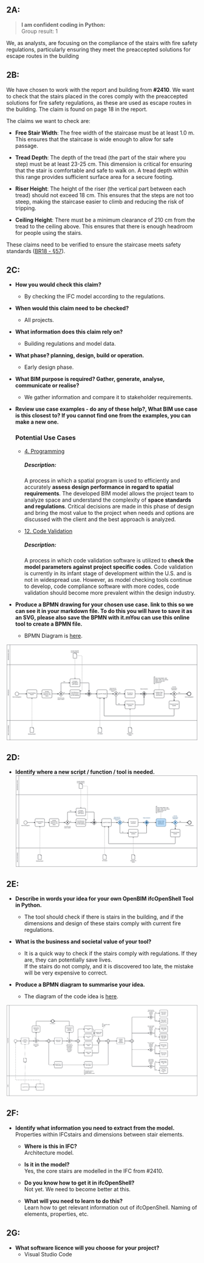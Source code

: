 ## 2A:

> **I am confident coding in Python:**  
Group result: 1

We, as analysts, are focusing on the compliance of the stairs with fire safety regulations, particularly ensuring they meet the preaccepted solutions for escape routes in the building

## 2B:

We have chosen to work with the report and building from **#2410**. We want to check that the stairs placed in the cores comply with the preaccepted solutions for fire safety regulations, as these are used as escape routes in the building. The claim is found on page 18 in the report.

The claims we want to check are:

* **Free Stair Width**: The free width of the staircase must be at least 1.0 m. This ensures that the staircase is wide enough to allow for safe passage.

* **Tread Depth**: The depth of the tread (the part of the stair where you step) must be at least 23-25 cm. This dimension is critical for ensuring that the stair is comfortable and safe to walk on. A tread depth within this range provides sufficient surface area for a secure footing.

* **Riser Height**: The height of the riser (the vertical part between each tread) should not exceed 18 cm. This ensures that the steps are not too steep, making the staircase easier to climb and reducing the risk of tripping.

* **Ceiling Height**: There must be a minimum clearance of 210 cm from the tread to the ceiling above. This ensures that there is enough headroom for people using the stairs.

These claims need to be verified to ensure the staircase meets safety standards ([BR18 - §57](https://bygningsreglementet.dk/Tekniske-bestemmelser/02/Krav/57#005499f7-eb23-4ff5-bbaa-16ac6a2bbefe)).


## 2C:

* **How you would check this claim?**  
    * By checking the IFC model according to the regulations.

* **When would this claim need to be checked?**  
    * All projects.

* **What information does this claim rely on?**  
    * Building regulations and model data.

* **What phase? planning, design, build or operation.**  
    * Early design phase.

* **What BIM purpose is required? Gather, generate, analyse, communicate or realise?**  
    * We gather information and compare it to stakeholder requirements.

* **Review use case examples - do any of these help?, What BIM use case is this closest to? If you cannot find one from the examples, you can make a new one.**

    ### Potential Use Cases  
    * [4. Programming](https://timmcginley.github.io/41934/Uses/Cases/12.html)  
        ##### Description:
        A process in which a spatial program is used to efficiently and accurately **assess design performance in regard to spatial requirements**. The developed BIM model allows the project team to analyze space and understand the complexity of **space standards and regulations**. Critical decisions are made in this phase of design and bring the most value to the project when needs and options are discussed with the client and the best approach is analyzed.

    * [12. Code Validation](https://timmcginley.github.io/41934/Uses/Cases/12.html)  
        ##### Description:
        A process in which code validation software is utilized to **check the model parameters against project specific codes**. Code validation is currently in its infant stage of development within the U.S. and is not in widespread use. However, as model checking tools continue to develop, code compliance software with more codes, code validation should become more prevalent within the design industry.


* **Produce a BPMN drawing for your chosen use case. link to this so we can see it in your markdown file. To do this you will have to save it as an SVG, please also save the BPMN with it.mYou can use this online tool to create a BPMN file.**  
    * BPMN Diagram is [here](https://github.com/JohnDope90/Group2/blob/main/A2/BPMN_Stair-Fire-Safety.bpmn).

![BPMN Diagram](https://raw.githubusercontent.com/JohnDope90/Group2/7bf15f2b519f4007e4e0160939d07b90cf9b5e9e/A2/BPMN_Stair-Fire-Safety.svg)

## 2D:
*  **Identify where a new script / function / tool is needed.**  
![Marked BPMN Diagram](https://raw.githubusercontent.com/JohnDope90/Group2/7bf15f2b519f4007e4e0160939d07b90cf9b5e9e/A2/Marked-BPMN_Stair-Fire-Safety.svg)

## 2E:
* **Describe in words your idea for your own OpenBIM ifcOpenShell Tool in Python.**
    * The tool should check if there is stairs in the building, and if the dimensions and design of these stairs comply with current fire regulations.

* **What is the business and societal value of your tool?**  
    * It is a quick way to check if the stairs comply with regulations. If they are, they can potentially save lives.  
    If the stairs do not comply, and it is discovered too late, the mistake will be very expensive to correct.

* **Produce a BPMN diagram to summarise your idea.**
    * The diagram of the code idea is [here](https://github.com/JohnDope90/Group2/blob/main/A2/BPMN_Script-Idea.bpmn).

![Script BPMN Diagram](https://raw.githubusercontent.com/JohnDope90/Group2/7bf15f2b519f4007e4e0160939d07b90cf9b5e9e/A2/BPMN_Script-Idea.svg)

## 2F:

* **Identify what information you need to extract from the model.**  
    Properties within IFCstairs and
    dimensions between stair elements.
    
    * **Where is this in IFC?**  
    Architecture model.

    * **Is it in the model?**  
    Yes, the core stairs are modelled in the IFC from #2410.

    * **Do you know how to get it in ifcOpenShell?**  
    Not yet. We need to become better at this.

    * **What will you need to learn to do this?**  
    Learn how to get relevant information out of ifcOpenShell. Naming of elements, properties, etc.

## 2G:
* **What software licence will you choose for your project?**  
    * Visual Studio Code